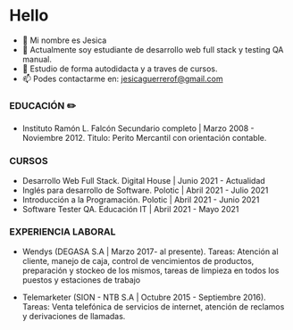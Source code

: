 # Hello


- 👋 Mi nombre es Jesica
- 🌱 Actualmente soy estudiante de desarrollo web full stack y testing QA manual.
- 👀 Estudio de forma autodidacta y a traves de cursos. 
- 📫 Podes contactarme en: jesicaguerrerof@gmail.com

### EDUCACIÓN :pencil2:
 - Instituto Ramón L. Falcón
Secundario completo | Marzo 2008 - Noviembre 2012.
Titulo: Perito Mercantil con orientación contable.

### CURSOS
- Desarrollo Web Full Stack.
Digital House | Junio 2021 - Actualidad
- Inglés para desarrollo de Software.
Polotic | Abril 2021 - Julio 2021
- Introducción a la Programación.
Polotic | Abril 2021 - Junio 2021
- Software Tester QA.
Educación IT | Abril 2021 - Mayo 2021

### EXPERIENCIA LABORAL 
- Wendys (DEGASA S.A | Marzo 2017- al presente). Tareas: Atención al cliente, manejo de caja, control de vencimientos de productos, preparación y stockeo de los mismos, 
tareas de limpieza en todos los puestos y estaciones de trabajo

- Telemarketer (SION - NTB S.A | Octubre 2015 - Septiembre 2016). Tareas: Venta telefónica de servicios de internet,
atención de reclamos y derivaciones de llamadas.

 
<!---
jesizf/jesizf is a ✨ special ✨ repository because its `README.md` (this file) appears on your GitHub profile.
You can click the Preview link to take a look at your changes.
--->
